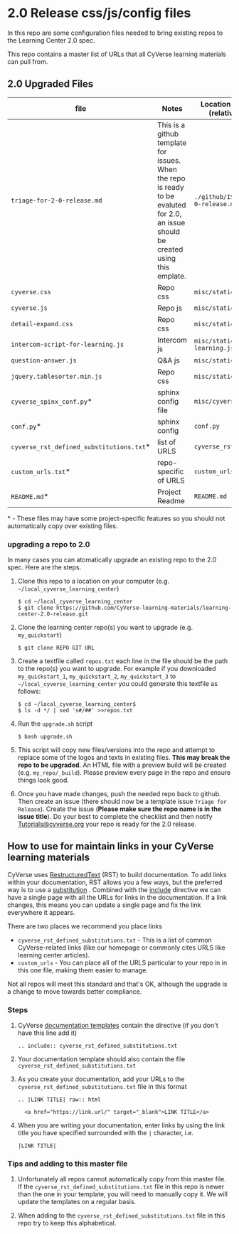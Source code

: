 # 2.0 Release css/js/config files

In this repo are some configuration files needed to bring existing repos to
the Learning Center 2.0 spec.  

This repo contains a master list of URLs that all CyVerse learning materials can
pull from.


## 2.0 Upgraded Files

|file|Notes|Location to place in the target repo (relative to top level directory)|
|----|-----|------------------------------------|
|`triage-for-2-0-release.md`|This is a github template for issues. When the repo is ready to be evaluted for 2.0, an issue should be created using this emplate.|`./github/ISSUE_TEMPLATE/triage-for-2-0-release.md`|
|`cyverse.css`|Repo css|`misc/static/cyverse.css` |
|`cyverse.js`|Repo js|`misc/static/cyverse.js`|
|`detail-expand.css` |Repo css|`misc/static/detail-expand.css`|
|`intercom-script-for-learning.js`|Intercom js|`misc/static/intercom-script-for-learning.js`|
|`question-answer.js`|Q&A js|`misc/static/question-answer.js`|
|`jquery.tablesorter.min.js`|Repo css|`misc/static/jquery.tablesorter.min.js`|
|`cyverse_spinx_conf.py`\*|sphinx config file|`misc/cyverse_spinx_conf.py`|
|`conf.py`\*|sphinx config|`conf.py`|
|`cyverse_rst_defined_substitutions.txt`\*|list of URLS|`cyverse_rst_defined_substitutions.txt`|
|`custom_urls.txt`\*|repo-specific of URLS|`custom_urls.txt`|
|`README.md`\*|Project Readme|`README.md`|

\* - These files may have some project-specific features so you should not
automatically copy over existing files.



### upgrading a repo to 2.0

In many cases you can atomatically upgrade an existing repo to the 2.0 spec.
Here are the steps.

1. Clone this repo to a location on your computer
   (e.g. `~/local_cyverse_learning_center`)

       $ cd ~/local_cyverse_learning_center
       $ git clone https://github.com/CyVerse-learning-materials/learning-center-2.0-release.git

2. Clone the learning center repo(s) you want to upgrade (e.g. `my_quickstart`)

       $ git clone REPO GIT URL

3. Create a textfile called `repos.txt` each line in the file should be the path
   to the repo(s) you want to upgrade. For example if you downloaded
   `my_quickstart_1`, `my_quickstart_2`, `my_quickstart_3`
   to `~/local_cyverse_learning_center` you could generate this textfile as
   follows:

       $ cd ~/local_cyverse_learning_center$
       $ ls -d */ | sed 's#/##' >>repos.txt

4. Run the `upgrade.sh` script

       $ bash upgrade.sh

5. This script will copy new files/versions into the repo and attempt to replace
   some of the logos and texts in existing files. **This may break the repo to
   be upgraded**. An HTML file with a preview build will be created (e.g.
     `my_repo/_build`). Please preview every page in the repo and ensure things
     look good.

6. Once you have made changes, push the needed repo back to github. Then create
   an issue (there should now be a template issue `Triage for Release`). Create
   the issue (**Please make sure the repo name is in the issue title**). Do your
   best to complete the checklist and then notify Tutorials@cyverse.org your
   repo is ready for the 2.0 release.



## How to use for maintain links in your CyVerse learning materials

CyVerse uses
[RestructuredText](https://docutils.sourceforge.io/docs/ref/rst/restructuredtext.html)
(RST) to build documentation. To add links within your documentation, RST allows
you a few ways, but the preferred way is to use a
[substitution](https://docutils.sourceforge.io/docs/ref/rst/restructuredtext.html#substitution-definitions)
. Combined with the
[include](https://docutils.sourceforge.io/docs/ref/rst/directives.html#including-an-external-document-fragment) directive we can have a single page with all the URLs for links in the
documentation. If a link changes, this means you can update a single page and
fix the link everywhere it appears.

There are two places we recommend you place links

 - `cyverse_rst_defined_substitutions.txt` - This is a list of common
    CyVerse-related links (like our homepage or commonly cites URLS like
    learning center articles).
 - `custom_urls` - You can place all of the URLS particular to your repo in
    in this one file, making them easier to manage.

Not all repos will meet this standard and that's OK, although the upgrade is a
change to move towards better compliance.

### Steps

1. CyVerse
   [documentation templates](https://github.com/CyVerse-learning-materials)
   contain the directive (if you don't have this line add it)

       .. include:: cyverse_rst_defined_substitutions.txt

2. Your documentation template should also contain the file
   `cyverse_rst_defined_substitutions.txt`

3. As you create your documentation, add your URLs to the
       `cyverse_rst_defined_substitutions.txt` file in this format

       .. |LINK TITLE| raw:: html

         <a href="https://link.url/" target="_blank">LINK TITLE</a>


4. When you are writing your documentation, enter links by using the link title
   you have specified surrounded with the `|` character, i.e.

       |LINK TITLE|


### Tips and adding to this master file


1. Unfortunately all repos cannot automatically copy from this master file. If
   the `cyverse_rst_defined_substitutions.txt` file in this repo is newer than
   the one in your template, you will need to manually copy it. We will update
   the templates on a regular basis.

2. When adding to the `cyverse_rst_defined_substitutions.txt` file in this repo
   try to keep this alphabetical.
